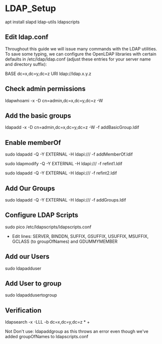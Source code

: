 # LDAP_Setup

apt install slapd ldap-utils ldapscripts

Edit ldap.conf
-------------
Throughout this guide we will issue many commands with the LDAP utilities. To save some typing, we can configure the OpenLDAP libraries with certain defaults in /etc/ldap/ldap.conf (adjust these entries for your server name and directory suffix):

BASE dc=x,dc=y,dc=z
URI ldap://ldap.x.y.z

Check admin permissions
----------------------
ldapwhoami -x -D cn=admin,dc=x,dc=y,dc=z -W

Add the basic groups
--------------------
ldapadd -x -D cn=admin,dc=x,dc=y,dc=z -W -f addBasicGroup.ldif

Enable memberOf
----------------
sudo ldapadd -Q -Y EXTERNAL -H ldapi:/// -f addMemberOf.ldif

sudo ldapmodify -Q -Y EXTERNAL -H ldapi:/// -f refint1.ldif

sudo ldapadd -Q -Y EXTERNAL -H ldapi:/// -f refint2.ldif

Add Our Groups
--------------
sudo ldapadd -Q -Y EXTERNAL -H ldapi:/// -f addGroups.ldif

Configure LDAP Scripts
---------------------
sudo pico /etc/ldapscripts/ldapscripts.conf

* Edit lines: SERVER, BINDDN, SUFFIX, GSUFFIX, USUFFIX, MSUFFIX, GCLASS (to groupOfNames) and GDUMMYMEMBER

Add our Users
----------------
sudo ldapadduser <username> <group>

Add User to group
-----------------
sudo ldapaddusertogroup <username> <group>


Verification
------------
ldapsearch -x -LLL -b dc=x,dc=y,dc=z \* +


Not Don't use:
ldapaddgroup as this throws an error even though we've added groupOfNames to ldapscripts.conf
